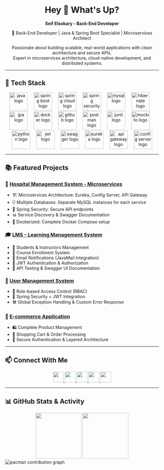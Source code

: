 <h1 align="center">Hey 👋 What's Up?</h1>

<p align="center">
  <strong>Seif Elsokary - Back-End Developer</strong>
</p>

<p align="center">
  🔧 Back-End Developer | Java & Spring Boot Specialist | Microservices Architect
</p>

<p align="center">
  Passionate about building scalable, real-world applications with clean architecture and secure APIs.<br>
  Expert in microservices architecture, cloud-native development, and distributed systems.
</p>

---

## 🚀 Tech Stack

<div align="center">
  <img src="https://skillicons.dev/icons?i=java" height="60" alt="java logo"/>
  <img width="12"/>
  <img src="https://skillicons.dev/icons?i=springboot" height="60" alt="spring boot logo"/>
  <img width="12"/>
  <img src="https://skillicons.dev/icons?i=spring" height="60" alt="spring cloud logo"/>
  <img width="12"/>
  <img src="https://skillicons.dev/icons?i=springsecurity" height="60" alt="spring security logo"/>
  <img width="12"/>
  <img src="https://skillicons.dev/icons?i=mysql" height="60" alt="mysql logo"/>
  <img width="12"/>
  <img src="https://skillicons.dev/icons?i=hibernate" height="60" alt="hibernate logo"/>
  <img width="12"/>
  <img src="https://skillicons.dev/icons?i=jpa" height="60" alt="jpa logo"/>
  <img width="12"/>
  <img src="https://skillicons.dev/icons?i=docker" height="60" alt="docker logo"/>
  <img width="12"/>
  <img src="https://skillicons.dev/icons?i=github" height="60" alt="github logo"/>
  <img width="12"/>
  <img src="https://skillicons.dev/icons?i=postman" height="60" alt="postman logo"/>
  <img width="12"/>
  <img src="https://skillicons.dev/icons?i=junit" height="60" alt="junit logo"/>
  <img width="12"/>
  <img src="https://skillicons.dev/icons?i=mockito" height="60" alt="mockito logo"/>
  <img width="12"/>
  <img src="https://skillicons.dev/icons?i=python" height="60" alt="python logo"/>
  <img width="12"/>
  <img src="https://skillicons.dev/icons?i=jwt" height="60" alt="jwt logo"/>
  <img width="12"/>
  <img src="https://skillicons.dev/icons?i=swagger" height="60" alt="swagger logo"/>
  <img width="12"/>
  <img src="https://skillicons.dev/icons?i=eureka" height="60" alt="eureka logo"/>
  <img width="12"/>
  <img src="https://skillicons.dev/icons?i=apigateway" height="60" alt="api gateway logo"/>
  <img width="12"/>
  <img src="https://skillicons.dev/icons?i=configserver" height="60" alt="config server logo"/>
</div>

---

## 📚 Featured Projects

### 🏥 [Hospital Management System - Microservices](https://github.com/Seif-Elsokary/Hospital-Management-System)
- 🏗️ Microservices Architecture: Eureka, Config Server, API Gateway  
- 🗄️ Multiple Databases: Separate MySQL instances for each service  
- 🔐 Spring Security: Secure API endpoints  
- 📊 Service Discovery & Swagger Documentation  
- 🐳 Dockerized: Complete Docker Compose setup  

### 🎓 [LMS - Learning Management System](https://github.com/Seif-Elsokary/LMS)
- 👥 Students & Instructors Management  
- 📘 Course Enrollment System  
- 📧 Email Notifications (JavaMail Integration)  
- 🔐 JWT Authentication & Authorization  
- 🧪 API Testing & Swagger UI Documentation  

### 👤 [User Management System](https://github.com/Seif-Elsokary/user_managment_System)
- 👮 Role-based Access Control (RBAC)  
- 🔐 Spring Security + JWT Integration  
- 🛠️ Global Exception Handling & Custom Error Response  

### 🛒 [E-commerce Application](https://github.com/Seif-Elsokary/ecommerce_app)
- 🛍️ Complete Product Management  
- 🛒 Shopping Cart & Order Processing  
- 🔐 Secure Authentication & Layered Architecture  

---

## 📫 Connect With Me

<div align="center">
  <a href="https://lnkd.in/d8aSy-8Q" target="_blank">
    <img src="https://img.shields.io/badge/LinkedIn-0077B5?style=for-the-badge&logo=linkedin&logoColor=white" height="35"/>
  </a>
  <a href="https://github.com/Seif-Elsokary" target="_blank">
    <img src="https://img.shields.io/badge/GitHub-181717?style=for-the-badge&logo=github&logoColor=white" height="35"/>
  </a>
  <a href="https://wa.me/01017846543" target="_blank">
    <img src="https://img.shields.io/badge/WhatsApp-25D366?style=for-the-badge&logo=whatsapp&logoColor=white" height="35"/>
  </a>
  <a href="mailto:seifsoliman809@gmail.com" target="_blank">
    <img src="https://img.shields.io/badge/Email-D14836?style=for-the-badge&logo=gmail&logoColor=white" height="35"/>
  </a>
  <a href="https://t.me/yourusername" target="_blank">
    <img src="https://img.shields.io/badge/Telegram-26A5E4?style=for-the-badge&logo=telegram&logoColor=white" height="35"/>
  </a>
</div>

---

## 📊 GitHub Stats & Activity

<div align="center">
  <img src="https://streak-stats.demolab.com?user=Seif-Elsokary&locale=en&mode=daily&theme=dracula&hide_border=false&border_radius=5&order=3" height="150"/>
  <img src="https://github-profile-trophy.vercel.app/?username=Seif-Elsokary&theme=dracula&column=-1&row=1&margin-w=8&margin-h=8&no-bg=false&no-frame=false&order=4" height="150"/>
</div>

<picture>
  <source media="(prefers-color-scheme: dark)" srcset="https://raw.githubusercontent.com/Seif-Elsokary/Seif-Elsokary/output/pacman-contribution-graph-dark.svg">
  <source media="(prefers-color-scheme: light)" srcset="https://raw.githubusercontent.com/Seif-Elsokary/Seif-Elsokary/output/pacman-contribution-graph.svg">
  <img alt="pacman contribution graph" src="https://raw.githubusercontent.com/Seif-Elsokary/Seif-Elsokary/output/pacman-contribution-graph.svg">
</picture>
